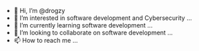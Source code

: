 - 👋 Hi, I’m @drogzy
- 👀 I’m interested in software development and Cybersecurity ...
- 🌱 I’m currently learning software development ...
- 💞️ I’m looking to collaborate on software development ...
- 📫 How to reach me ...

<!---
drogzy/drogzy is a ✨ special ✨ repository because its `README.md` (this file) appears on your GitHub profile.
You can click the Preview link to take a look at your changes.
--->
